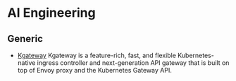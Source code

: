 # AI Engineering


## Generic
- [Kgateway](https://kgateway.dev/docs/main/about/overview/)
Kgateway is a feature-rich, fast, and flexible Kubernetes-native ingress controller and next-generation API gateway that is built on top of Envoy proxy and the Kubernetes Gateway API.
